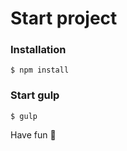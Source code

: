 # Start project

### Installation
```
$ npm install
```

### Start gulp
```
$ gulp
```


Have fun 🍺
